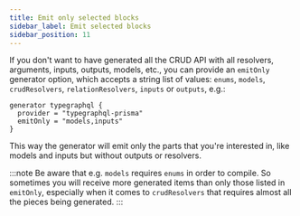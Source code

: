 ```yaml
---
title: Emit only selected blocks
sidebar_label: Emit selected blocks
sidebar_position: 11
---
```


If you don't want to have generated all the CRUD API with all resolvers, arguments, inputs, outputs, models, etc., you can provide an `emitOnly` generator option, which accepts a string list of values: `enums`, `models`, `crudResolvers`, `relationResolvers`, `inputs` or `outputs`, e.g.:

```prisma {3}
generator typegraphql {
  provider = "typegraphql-prisma"
  emitOnly = "models,inputs"
}
```

This way the generator will emit only the parts that you're interested in, like models and inputs but without outputs or resolvers.

:::note
Be aware that e.g. `models` requires `enums` in order to compile.
So sometimes you will receive more generated items than only those listed in `emitOnly`, especially when it comes to `crudResolvers` that requires almost all the pieces being generated.
:::
